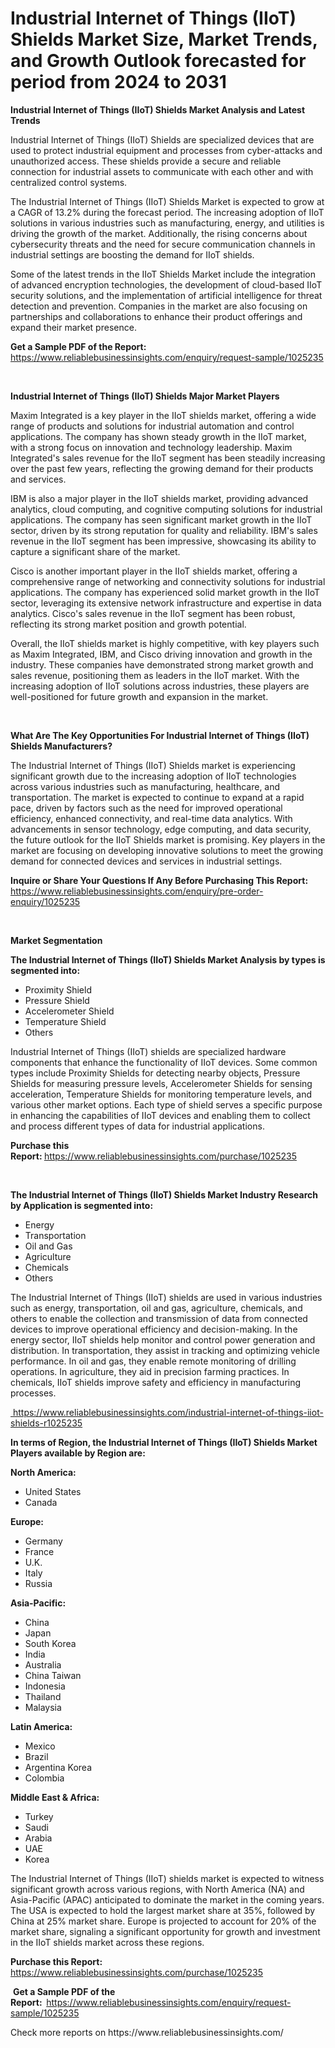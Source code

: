 <p><h1>Industrial Internet of Things (IIoT) Shields Market Size, Market Trends, and Growth Outlook forecasted for period from 2024 to 2031</h1></p><p><strong>Industrial Internet of Things (IIoT) Shields Market Analysis and Latest Trends</strong></p>
<p><p>Industrial Internet of Things (IIoT) Shields are specialized devices that are used to protect industrial equipment and processes from cyber-attacks and unauthorized access. These shields provide a secure and reliable connection for industrial assets to communicate with each other and with centralized control systems.</p><p>The Industrial Internet of Things (IIoT) Shields Market is expected to grow at a CAGR of 13.2% during the forecast period. The increasing adoption of IIoT solutions in various industries such as manufacturing, energy, and utilities is driving the growth of the market. Additionally, the rising concerns about cybersecurity threats and the need for secure communication channels in industrial settings are boosting the demand for IIoT shields.</p><p>Some of the latest trends in the IIoT Shields Market include the integration of advanced encryption technologies, the development of cloud-based IIoT security solutions, and the implementation of artificial intelligence for threat detection and prevention. Companies in the market are also focusing on partnerships and collaborations to enhance their product offerings and expand their market presence.</p></p>
<p><strong>Get a Sample PDF of the Report:&nbsp;</strong> <a href="https://www.reliablebusinessinsights.com/enquiry/request-sample/1025235">https://www.reliablebusinessinsights.com/enquiry/request-sample/1025235</a></p>
<p>&nbsp;</p>
<p><strong>Industrial Internet of Things (IIoT) Shields Major Market Players</strong></p>
<p><p>Maxim Integrated is a key player in the IIoT shields market, offering a wide range of products and solutions for industrial automation and control applications. The company has shown steady growth in the IIoT market, with a strong focus on innovation and technology leadership. Maxim Integrated's sales revenue for the IIoT segment has been steadily increasing over the past few years, reflecting the growing demand for their products and services.</p><p>IBM is also a major player in the IIoT shields market, providing advanced analytics, cloud computing, and cognitive computing solutions for industrial applications. The company has seen significant market growth in the IIoT sector, driven by its strong reputation for quality and reliability. IBM's sales revenue in the IIoT segment has been impressive, showcasing its ability to capture a significant share of the market.</p><p>Cisco is another important player in the IIoT shields market, offering a comprehensive range of networking and connectivity solutions for industrial applications. The company has experienced solid market growth in the IIoT sector, leveraging its extensive network infrastructure and expertise in data analytics. Cisco's sales revenue in the IIoT segment has been robust, reflecting its strong market position and growth potential.</p><p>Overall, the IIoT shields market is highly competitive, with key players such as Maxim Integrated, IBM, and Cisco driving innovation and growth in the industry. These companies have demonstrated strong market growth and sales revenue, positioning them as leaders in the IIoT market. With the increasing adoption of IIoT solutions across industries, these players are well-positioned for future growth and expansion in the market.</p></p>
<p>&nbsp;</p>
<p><strong>What Are The Key Opportunities For Industrial Internet of Things (IIoT) Shields Manufacturers?</strong></p>
<p><p>The Industrial Internet of Things (IIoT) Shields market is experiencing significant growth due to the increasing adoption of IIoT technologies across various industries such as manufacturing, healthcare, and transportation. The market is expected to continue to expand at a rapid pace, driven by factors such as the need for improved operational efficiency, enhanced connectivity, and real-time data analytics. With advancements in sensor technology, edge computing, and data security, the future outlook for the IIoT Shields market is promising. Key players in the market are focusing on developing innovative solutions to meet the growing demand for connected devices and services in industrial settings.</p></p>
<p><strong>Inquire or Share Your Questions If Any Before Purchasing This Report:</strong> <a href="https://www.reliablebusinessinsights.com/enquiry/pre-order-enquiry/1025235">https://www.reliablebusinessinsights.com/enquiry/pre-order-enquiry/1025235</a></p>
<p>&nbsp;</p>
<p><strong>Market Segmentation</strong></p>
<p><strong>The Industrial Internet of Things (IIoT) Shields Market Analysis by types is segmented into:</strong></p>
<p><ul><li>Proximity Shield</li><li>Pressure Shield</li><li>Accelerometer Shield</li><li>Temperature Shield</li><li>Others</li></ul></p>
<p><p>Industrial Internet of Things (IIoT) shields are specialized hardware components that enhance the functionality of IIoT devices. Some common types include Proximity Shields for detecting nearby objects, Pressure Shields for measuring pressure levels, Accelerometer Shields for sensing acceleration, Temperature Shields for monitoring temperature levels, and various other market options. Each type of shield serves a specific purpose in enhancing the capabilities of IIoT devices and enabling them to collect and process different types of data for industrial applications.</p></p>
<p><strong>Purchase this Report:&nbsp;</strong><a href="https://www.reliablebusinessinsights.com/purchase/1025235">https://www.reliablebusinessinsights.com/purchase/1025235</a></p>
<p>&nbsp;</p>
<p><strong>The Industrial Internet of Things (IIoT) Shields Market Industry Research by Application is segmented into:</strong></p>
<p><ul><li>Energy</li><li>Transportation</li><li>Oil and Gas</li><li>Agriculture</li><li>Chemicals</li><li>Others</li></ul></p>
<p><p>The Industrial Internet of Things (IIoT) shields are used in various industries such as energy, transportation, oil and gas, agriculture, chemicals, and others to enable the collection and transmission of data from connected devices to improve operational efficiency and decision-making. In the energy sector, IIoT shields help monitor and control power generation and distribution. In transportation, they assist in tracking and optimizing vehicle performance. In oil and gas, they enable remote monitoring of drilling operations. In agriculture, they aid in precision farming practices. In chemicals, IIoT shields improve safety and efficiency in manufacturing processes.</p></p>
<p><a href="https://www.reliablebusinessinsights.com/industrial-internet-of-things-iiot-shields-r1025235">&nbsp;https://www.reliablebusinessinsights.com/industrial-internet-of-things-iiot-shields-r1025235</a></p>
<p><strong>In terms of Region, the Industrial Internet of Things (IIoT) Shields Market Players available by Region are:</strong></p>
<p>
    <p> <strong> North America: </strong>
        <ul>
            <li>United States</li>
            <li>Canada</li>
        </ul>
        </p> 
    <p> <strong> Europe: </strong>
        <ul>
            <li>Germany</li>
            <li>France</li>
            <li>U.K.</li>
            <li>Italy</li>
            <li>Russia</li>
        </ul>
        </p> 
    <p> <strong> Asia-Pacific: </strong>
        <ul>
            <li>China</li>
            <li>Japan</li>
            <li>South Korea</li>
            <li>India</li>
            <li>Australia</li>
            <li>China Taiwan</li>
            <li>Indonesia</li>
            <li>Thailand</li>
            <li>Malaysia</li>
        </ul>
        </p> 
    <p> <strong> Latin America: </strong>
        <ul>
            <li>Mexico</li>
            <li>Brazil</li>
            <li>Argentina Korea</li>
            <li>Colombia</li>
        </ul>
        </p> 
    <p> <strong> Middle East & Africa: </strong>
        <ul>
            <li>Turkey</li>
            <li>Saudi</li>
            <li>Arabia</li>
            <li>UAE</li>
            <li>Korea</li>
        </ul>
    </p>
    </p>
<p><p>The Industrial Internet of Things (IIoT) shields market is expected to witness significant growth across various regions, with North America (NA) and Asia-Pacific (APAC) anticipated to dominate the market in the coming years. The USA is expected to hold the largest market share at 35%, followed by China at 25% market share. Europe is projected to account for 20% of the market share, signaling a significant opportunity for growth and investment in the IIoT shields market across these regions.</p></p>
<p><strong>Purchase this Report: </strong><a href="https://www.reliablebusinessinsights.com/purchase/1025235">https://www.reliablebusinessinsights.com/purchase/1025235</a></p>
<p>&nbsp;<strong>Get a Sample PDF of the Report:&nbsp;&nbsp;</strong><a href="https://www.reliablebusinessinsights.com/enquiry/request-sample/1025235">https://www.reliablebusinessinsights.com/enquiry/request-sample/1025235</a></p>
<p><strong></strong></p>
<p>Check more reports on https://www.reliablebusinessinsights.com/</p>